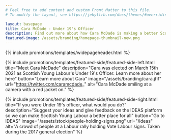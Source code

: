 ```yaml
---
# Feel free to add content and custom Front Matter to this file.
# To modify the layout, see https://jekyllrb.com/docs/themes/#overriding-theme-defaults

layout: basepage
title: Cara McDade - Under 19's Officer
description: Find out more about how Cara McDade is making a better Scottish Young Labour for Under 19's
featured-image: /assets/branding/homepage-thumbnail-new.png
---
```


{% include promotions/templates/widepageheader.html %}

{% include promotions/templates/featured-side/featured-side-left.html title="Meet Cara McDade" description="Cara was elected on March 15th 2021 as Scottish Young Labour's Under 19's Officer. Learn more about her here" button="Learn more about Cara" image="/assets/branding/cara.jfif" url="https://twitter.com/caramcdade_" alt="Cara McDade smiling at a camera with a red jacket on." %}



{% include promotions/templates/featured-side/featured-side-right.html title="If you were Under 19's officer, what would you do?" description="Suggest your ideas and give feedback on the IDEAS platform so we can make Scottish Young Labour a better place for all" button="Go to IDEAS" image="/assets/stock/people-holding-signs.png" url="/ideas" alt="A crowd of people at a Labour rally holding Vote Labour signs. Taken during the 2017 general election" %}

